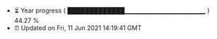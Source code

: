 - ⏳ Year progress { █████████████▁▁▁▁▁▁▁▁▁▁▁▁▁▁▁▁▁ } 44.27 %
- ⏰ Updated on Fri, 11 Jun 2021 14:19:41 GMT

